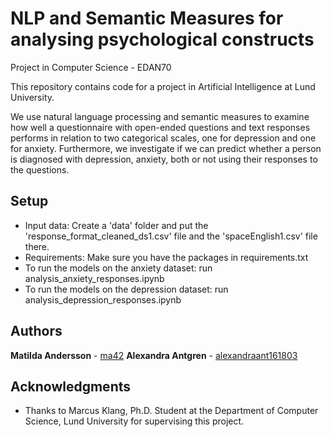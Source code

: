 # NLP and Semantic Measures for analysing psychological constructs
Project in Computer Science - EDAN70

This repository contains code for a project in Artificial Intelligence at Lund University. 

We use natural language processing and semantic measures to examine how well a questionnaire with open-ended questions and text responses performs in relation to two categorical scales, one for depression and one for anxiety. Furthermore, we investigate if we can predict whether a person is diagnosed with depression, anxiety, both or not using their responses to the questions. 


## Setup
* Input data: Create a 'data' folder and put the 'response_format_cleaned_ds1.csv' file and the 'spaceEnglish1.csv' file there.
* Requirements: Make sure you have the packages in requirements.txt
* To run the models on the anxiety dataset: run analysis_anxiety_responses.ipynb
* To run the models on the depression dataset: run analysis_depression_responses.ipynb


## Authors

**Matilda Andersson** - [ma42](https://github.com/ma42)
**Alexandra Antgren** - [alexandraant161803](https://github.com/alexandraant161803)

## Acknowledgments

* Thanks to Marcus Klang, Ph.D. Student at the Department of Computer Science, Lund University for supervising this project. 



